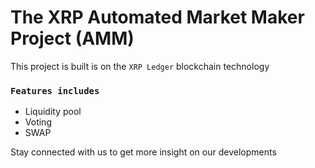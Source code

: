 # The XRP Automated Market Maker Project (AMM)

This project is built is on the `XRP Ledger` blockchain technology

### `Features includes`
- Liquidity pool
- Voting
- SWAP

Stay connected with us to get more insight on our developments
